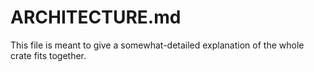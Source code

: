 # ARCHITECTURE.md

This file is meant to give a somewhat-detailed explanation of the whole crate fits together.

